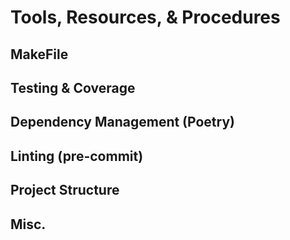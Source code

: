 # Tools, Resources, & Procedures

## MakeFile

## Testing & Coverage

## Dependency Management (Poetry)

## Linting (pre-commit)

## Project Structure

## Misc.